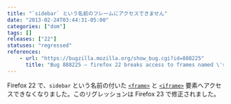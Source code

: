 ```yaml
---
title: "`sidebar` という名前のフレームにアクセスできません"
date: "2013-02-24T03:44:31-05:00"
categories: ["dom"]
tags: []
releases: ["22"]
statuses: "regressed"
references:
    - url: "https://bugzilla.mozilla.org/show_bug.cgi?id=888225"
      title: "Bug 888225 – firefox 22 breaks access to frames named \'sidebar\'"
---
```

Firefox 22 で、`sidebar` という名前の付いた [`<frame>`](https://developer.mozilla.org/docs/Web/HTML/Element/frame) と [`<iframe>`](https://developer.mozilla.org/docs/Web/HTML/Element/iframe) 要素へアクセスできなくなりました。このリグレッションは Firefox 23 で修正されました。
